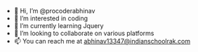 - 👋 Hi, I’m @procoderabhinav
- 👀 I’m interested in coding
- 🌱 I’m currently learning Jquery
- 💞️ I’m looking to collaborate on various platforms
- 📫 You can reach me at abhinav13347@indianschoolrak.com

<!---
procoderabhinav/procoderabhinav is a ✨ special ✨ repository because its `README.md` (this file) appears on your GitHub profile.
You can click the Preview link to take a look at your changes.
--->
